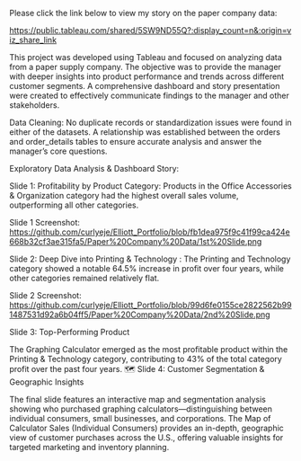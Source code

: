 Please click the link below to view my story on the paper company data: 

https://public.tableau.com/shared/5SW9ND55Q?:display_count=n&:origin=viz_share_link

This project was developed using Tableau and focused on analyzing data from a paper supply company. The objective was to provide the manager with deeper insights into product performance and trends across different customer segments. A comprehensive dashboard and story presentation were created to effectively communicate findings to the manager and other stakeholders.

Data Cleaning:
No duplicate records or standardization issues were found in either of the datasets.
A relationship was established between the orders and order_details tables to ensure accurate analysis and answer the manager’s core questions.

Exploratory Data Analysis & Dashboard Story: 

Slide 1: Profitability by Product Category: Products in the Office Accessories & Organization category had the highest overall sales volume, outperforming all other categories.

Slide 1 Screenshot: https://github.com/curlyeje/Elliott_Portfolio/blob/fb1dea975f9c41f99ca424e668b32cf3ae315fa5/Paper%20Company%20Data/1st%20Slide.png

Slide 2: Deep Dive into Printing & Technology : The Printing and Technology category showed a notable 64.5% increase in profit over four years, while other categories remained relatively flat.

Slide 2 Screenshot: https://github.com/curlyeje/Elliott_Portfolio/blob/99d6fe0155ce2822562b991487531d92a6b04ff5/Paper%20Company%20Data/2nd%20Slide.png

Slide 3: Top-Performing Product

The Graphing Calculator emerged as the most profitable product within the Printing & Technology category, contributing to 43% of the total category profit over the past four years.
🗺️ Slide 4: Customer Segmentation & Geographic Insights

The final slide features an interactive map and segmentation analysis showing who purchased graphing calculators—distinguishing between individual consumers, small businesses, and corporations.
The Map of Calculator Sales (Individual Consumers) provides an in-depth, geographic view of customer purchases across the U.S., offering valuable insights for targeted marketing and inventory planning.
